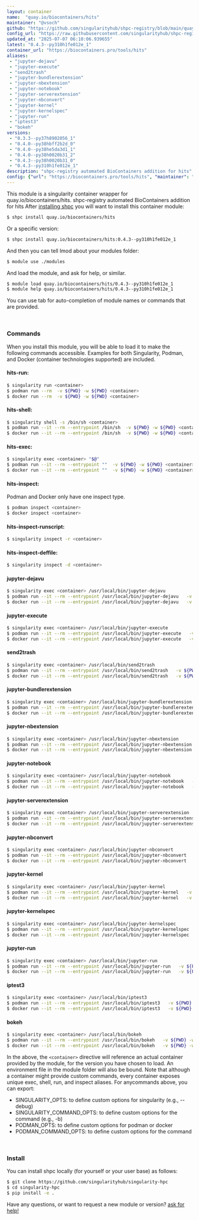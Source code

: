 ```yaml
---
layout: container
name:  "quay.io/biocontainers/hits"
maintainer: "@vsoch"
github: "https://github.com/singularityhub/shpc-registry/blob/main/quay.io/biocontainers/hits/container.yaml"
config_url: "https://raw.githubusercontent.com/singularityhub/shpc-registry/main/quay.io/biocontainers/hits/container.yaml"
updated_at: "2025-07-07 06:10:06.939655"
latest: "0.4.3--py310h1fe012e_1"
container_url: "https://biocontainers.pro/tools/hits"
aliases:
 - "jupyter-dejavu"
 - "jupyter-execute"
 - "send2trash"
 - "jupyter-bundlerextension"
 - "jupyter-nbextension"
 - "jupyter-notebook"
 - "jupyter-serverextension"
 - "jupyter-nbconvert"
 - "jupyter-kernel"
 - "jupyter-kernelspec"
 - "jupyter-run"
 - "iptest3"
 - "bokeh"
versions:
 - "0.3.3--py37h8902056_1"
 - "0.4.0--py38hbff2b2d_0"
 - "0.4.0--py38he5da3d1_1"
 - "0.4.0--py38h0020b31_2"
 - "0.4.3--py38h0020b31_0"
 - "0.4.3--py310h1fe012e_1"
description: "shpc-registry automated BioContainers addition for hits"
config: {"url": "https://biocontainers.pro/tools/hits", "maintainer": "@vsoch", "description": "shpc-registry automated BioContainers addition for hits", "latest": {"0.4.3--py310h1fe012e_1": "sha256:9e11f045c791efcdd5c3d91fa29c187d6f826e3c395ab49e4b1854d6fe5313f5"}, "tags": {"0.3.3--py37h8902056_1": "sha256:104159d3c55a1e82a7433e76503af1b8389a68783a8754880d6a2c0f6aed2d80", "0.4.0--py38hbff2b2d_0": "sha256:9c82839a2162397d82440a9c44229f9bf96e334703d657e7612ad4b4d3bfdb99", "0.4.0--py38he5da3d1_1": "sha256:e1baf539fca4508f8555150693ad7f9c909cdd6502fd60c1bdd8f37ffcdf4919", "0.4.0--py38h0020b31_2": "sha256:fab01b63c83faab313d74ed346cfc5fa9de09e9ce5d4a5b20ec2149048b64d0d", "0.4.3--py38h0020b31_0": "sha256:1bb3137ab31c1be4832def243e2d47489a0a2ffc6049fd3b7e6f169afa000d40", "0.4.3--py310h1fe012e_1": "sha256:9e11f045c791efcdd5c3d91fa29c187d6f826e3c395ab49e4b1854d6fe5313f5"}, "docker": "quay.io/biocontainers/hits", "aliases": {"jupyter-dejavu": "/usr/local/bin/jupyter-dejavu", "jupyter-execute": "/usr/local/bin/jupyter-execute", "send2trash": "/usr/local/bin/send2trash", "jupyter-bundlerextension": "/usr/local/bin/jupyter-bundlerextension", "jupyter-nbextension": "/usr/local/bin/jupyter-nbextension", "jupyter-notebook": "/usr/local/bin/jupyter-notebook", "jupyter-serverextension": "/usr/local/bin/jupyter-serverextension", "jupyter-nbconvert": "/usr/local/bin/jupyter-nbconvert", "jupyter-kernel": "/usr/local/bin/jupyter-kernel", "jupyter-kernelspec": "/usr/local/bin/jupyter-kernelspec", "jupyter-run": "/usr/local/bin/jupyter-run", "iptest3": "/usr/local/bin/iptest3", "bokeh": "/usr/local/bin/bokeh"}}
---
```


This module is a singularity container wrapper for quay.io/biocontainers/hits.
shpc-registry automated BioContainers addition for hits
After [installing shpc](#install) you will want to install this container module:


```bash
$ shpc install quay.io/biocontainers/hits
```

Or a specific version:

```bash
$ shpc install quay.io/biocontainers/hits:0.4.3--py310h1fe012e_1
```

And then you can tell lmod about your modules folder:

```bash
$ module use ./modules
```

And load the module, and ask for help, or similar.

```bash
$ module load quay.io/biocontainers/hits/0.4.3--py310h1fe012e_1
$ module help quay.io/biocontainers/hits/0.4.3--py310h1fe012e_1
```

You can use tab for auto-completion of module names or commands that are provided.

<br>

### Commands

When you install this module, you will be able to load it to make the following commands accessible.
Examples for both Singularity, Podman, and Docker (container technologies supported) are included.

#### hits-run:

```bash
$ singularity run <container>
$ podman run --rm  -v ${PWD} -w ${PWD} <container>
$ docker run --rm  -v ${PWD} -w ${PWD} <container>
```

#### hits-shell:

```bash
$ singularity shell -s /bin/sh <container>
$ podman run --it --rm --entrypoint /bin/sh  -v ${PWD} -w ${PWD} <container>
$ docker run --it --rm --entrypoint /bin/sh  -v ${PWD} -w ${PWD} <container>
```

#### hits-exec:

```bash
$ singularity exec <container> "$@"
$ podman run --it --rm --entrypoint ""  -v ${PWD} -w ${PWD} <container> "$@"
$ docker run --it --rm --entrypoint ""  -v ${PWD} -w ${PWD} <container> "$@"
```

#### hits-inspect:

Podman and Docker only have one inspect type.

```bash
$ podman inspect <container>
$ docker inspect <container>
```

#### hits-inspect-runscript:

```bash
$ singularity inspect -r <container>
```

#### hits-inspect-deffile:

```bash
$ singularity inspect -d <container>
```


#### jupyter-dejavu

```bash
$ singularity exec <container> /usr/local/bin/jupyter-dejavu
$ podman run --it --rm --entrypoint /usr/local/bin/jupyter-dejavu   -v ${PWD} -w ${PWD} <container> -c " $@"
$ docker run --it --rm --entrypoint /usr/local/bin/jupyter-dejavu   -v ${PWD} -w ${PWD} <container> -c " $@"
```


#### jupyter-execute

```bash
$ singularity exec <container> /usr/local/bin/jupyter-execute
$ podman run --it --rm --entrypoint /usr/local/bin/jupyter-execute   -v ${PWD} -w ${PWD} <container> -c " $@"
$ docker run --it --rm --entrypoint /usr/local/bin/jupyter-execute   -v ${PWD} -w ${PWD} <container> -c " $@"
```


#### send2trash

```bash
$ singularity exec <container> /usr/local/bin/send2trash
$ podman run --it --rm --entrypoint /usr/local/bin/send2trash   -v ${PWD} -w ${PWD} <container> -c " $@"
$ docker run --it --rm --entrypoint /usr/local/bin/send2trash   -v ${PWD} -w ${PWD} <container> -c " $@"
```


#### jupyter-bundlerextension

```bash
$ singularity exec <container> /usr/local/bin/jupyter-bundlerextension
$ podman run --it --rm --entrypoint /usr/local/bin/jupyter-bundlerextension   -v ${PWD} -w ${PWD} <container> -c " $@"
$ docker run --it --rm --entrypoint /usr/local/bin/jupyter-bundlerextension   -v ${PWD} -w ${PWD} <container> -c " $@"
```


#### jupyter-nbextension

```bash
$ singularity exec <container> /usr/local/bin/jupyter-nbextension
$ podman run --it --rm --entrypoint /usr/local/bin/jupyter-nbextension   -v ${PWD} -w ${PWD} <container> -c " $@"
$ docker run --it --rm --entrypoint /usr/local/bin/jupyter-nbextension   -v ${PWD} -w ${PWD} <container> -c " $@"
```


#### jupyter-notebook

```bash
$ singularity exec <container> /usr/local/bin/jupyter-notebook
$ podman run --it --rm --entrypoint /usr/local/bin/jupyter-notebook   -v ${PWD} -w ${PWD} <container> -c " $@"
$ docker run --it --rm --entrypoint /usr/local/bin/jupyter-notebook   -v ${PWD} -w ${PWD} <container> -c " $@"
```


#### jupyter-serverextension

```bash
$ singularity exec <container> /usr/local/bin/jupyter-serverextension
$ podman run --it --rm --entrypoint /usr/local/bin/jupyter-serverextension   -v ${PWD} -w ${PWD} <container> -c " $@"
$ docker run --it --rm --entrypoint /usr/local/bin/jupyter-serverextension   -v ${PWD} -w ${PWD} <container> -c " $@"
```


#### jupyter-nbconvert

```bash
$ singularity exec <container> /usr/local/bin/jupyter-nbconvert
$ podman run --it --rm --entrypoint /usr/local/bin/jupyter-nbconvert   -v ${PWD} -w ${PWD} <container> -c " $@"
$ docker run --it --rm --entrypoint /usr/local/bin/jupyter-nbconvert   -v ${PWD} -w ${PWD} <container> -c " $@"
```


#### jupyter-kernel

```bash
$ singularity exec <container> /usr/local/bin/jupyter-kernel
$ podman run --it --rm --entrypoint /usr/local/bin/jupyter-kernel   -v ${PWD} -w ${PWD} <container> -c " $@"
$ docker run --it --rm --entrypoint /usr/local/bin/jupyter-kernel   -v ${PWD} -w ${PWD} <container> -c " $@"
```


#### jupyter-kernelspec

```bash
$ singularity exec <container> /usr/local/bin/jupyter-kernelspec
$ podman run --it --rm --entrypoint /usr/local/bin/jupyter-kernelspec   -v ${PWD} -w ${PWD} <container> -c " $@"
$ docker run --it --rm --entrypoint /usr/local/bin/jupyter-kernelspec   -v ${PWD} -w ${PWD} <container> -c " $@"
```


#### jupyter-run

```bash
$ singularity exec <container> /usr/local/bin/jupyter-run
$ podman run --it --rm --entrypoint /usr/local/bin/jupyter-run   -v ${PWD} -w ${PWD} <container> -c " $@"
$ docker run --it --rm --entrypoint /usr/local/bin/jupyter-run   -v ${PWD} -w ${PWD} <container> -c " $@"
```


#### iptest3

```bash
$ singularity exec <container> /usr/local/bin/iptest3
$ podman run --it --rm --entrypoint /usr/local/bin/iptest3   -v ${PWD} -w ${PWD} <container> -c " $@"
$ docker run --it --rm --entrypoint /usr/local/bin/iptest3   -v ${PWD} -w ${PWD} <container> -c " $@"
```


#### bokeh

```bash
$ singularity exec <container> /usr/local/bin/bokeh
$ podman run --it --rm --entrypoint /usr/local/bin/bokeh   -v ${PWD} -w ${PWD} <container> -c " $@"
$ docker run --it --rm --entrypoint /usr/local/bin/bokeh   -v ${PWD} -w ${PWD} <container> -c " $@"
```



In the above, the `<container>` directive will reference an actual container provided
by the module, for the version you have chosen to load. An environment file in the
module folder will also be bound. Note that although a container
might provide custom commands, every container exposes unique exec, shell, run, and
inspect aliases. For anycommands above, you can export:

 - SINGULARITY_OPTS: to define custom options for singularity (e.g., --debug)
 - SINGULARITY_COMMAND_OPTS: to define custom options for the command (e.g., -b)
 - PODMAN_OPTS: to define custom options for podman or docker
 - PODMAN_COMMAND_OPTS: to define custom options for the command

<br>

### Install

You can install shpc locally (for yourself or your user base) as follows:

```bash
$ git clone https://github.com/singularityhub/singularity-hpc
$ cd singularity-hpc
$ pip install -e .
```

Have any questions, or want to request a new module or version? [ask for help!](https://github.com/singularityhub/singularity-hpc/issues)